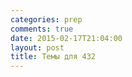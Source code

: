 ```yaml
---
categories: prep
comments: true
date: 2015-02-17T21:04:00
layout: post
title: Темы для 432
---
```


